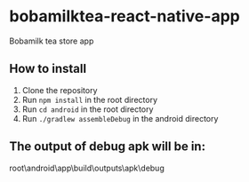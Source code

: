 # bobamilktea-react-native-app
Bobamilk tea store app

## How to install

1. Clone the repository
2. Run `npm install` in the root directory
3. Run `cd android` in the root directory
4. Run `./gradlew assembleDebug` in the android directory

## The output of debug apk will be in:
root\android\app\build\outputs\apk\debug
